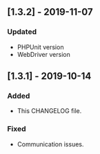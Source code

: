 ## [1.3.2] - 2019-11-07
### Updated
- PHPUnit version
- WebDriver version


## [1.3.1] - 2019-10-14
### Added 
- This CHANGELOG file.
### Fixed
- Communication issues.
